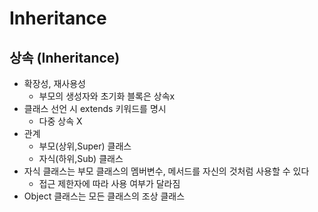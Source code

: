 # Inheritance
## 상속 (Inheritance)
- 확장성, 재사용성
    - 부모의 생성자와 초기화 블록은 상속x
- 클래스 선언 시 extends 키워드를 명시
    - 다중 상속 X
- 관계
    - 부모(상위,Super) 클래스 
    - 자식(하위,Sub) 클래스 
- 자식 클래스는 부모 클래스의 멤버변수, 메서드를 자신의 것처럼 사용할 수 있다
    - 접근 제한자에 따라 사용 여부가 달라짐
- Object 클래스는 모든 클래스의 조상 클래스